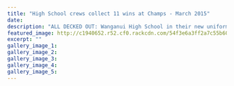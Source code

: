 ```yaml
---
title: "High School crews collect 11 wins at Champs - March 2015"
date: 
description: "ALL DECKED OUT: Wanganui High School in their new uniforms, provided by funding from Pub Charity, from the Wanganui Chronicle article 2/3/15..."
featured_image: http://c1940652.r52.cf0.rackcdn.com/54f3e6a3ff2a7c55b600308e/WHS-crews-collect-11-wins-at-champs.jpg
excerpt: ""
gallery_image_1: 
gallery_image_2: 
gallery_image_3: 
gallery_image_4: 
gallery_image_5: 
---
```

